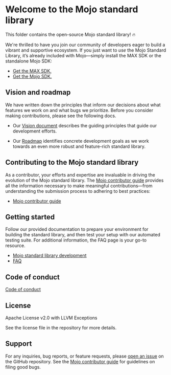 # Welcome to the Mojo standard library

This folder contains the open-source Mojo standard library! 🔥


We're thrilled to have you join our community of developers eager to build a
vibrant and supportive ecosystem. If you just want to *use* the Mojo Standard
Library, it’s already included with Mojo—simply install the MAX SDK or the
standalone Mojo SDK:

- [Get the MAX SDK.](https://docs.modular.com/engine/get-started)
- [Get the Mojo SDK.](https://docs.modular.com/mojo/manual/get-started/)

## Vision and roadmap

We have written down the principles that inform our decisions about what
features we work on and what bugs we prioritize. Before you consider making
contributions, please see the following docs.

- Our [Vision document](./docs/vision.md) describes the guiding principles that
guide our development efforts.

- Our [Roadmap](./docs/roadmap.md) identifies concrete development goals as we
work towards an even more robust and feature-rich standard library.

## Contributing to the Mojo standard library

As a contributor, your efforts and expertise are invaluable in driving the
evolution of the Mojo standard library. The [Mojo contributor
guide](../CONTRIBUTING.md) provides all the information necessary to make
meaningful contributions—from understanding the submission process to
adhering to best practices:

- [Mojo contributor guide](../CONTRIBUTING.md)

## Getting started

Follow our provided documentation to prepare your environment for building the
standard library, and then test your setup with our automated testing suite.
For additional information, the FAQ page is your go-to resource.

- [Mojo standard library development](./docs/development.md)
- [FAQ](./docs/faq.md)

## Code of conduct

[Code of conduct](../CODE_OF_CONDUCT.md)

## License

Apache License v2.0 with LLVM Exceptions

See the license file in the repository for more details.

## Support

For any inquiries, bug reports, or feature requests, please [open an
issue](https://github.com/modular/mojo/issues) on the GitHub repository. See
the [Mojo contributor guide](../CONTRIBUTING.md) for guidelines on filing good
bugs.
